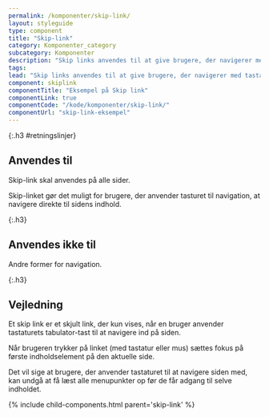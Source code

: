 ```yaml
---
permalink: /komponenter/skip-link/
layout: styleguide
type: component
title: "Skip-link"
category: Komponenter_category
subcategory: Komponenter
description: "Skip links anvendes til at give brugere, der navigerer med tastatur en bedre oplevelse."
tags: 
lead: "Skip links anvendes til at give brugere, der navigerer med tastatur en bedre oplevelse."
component: skiplink
componentTitle: "Eksempel på Skip link"
componentLink: true
componentCode: "/kode/komponenter/skip-link/"
componentUrl: "skip-link-eksempel"
---
```


{:.h3 #retningslinjer}
## Anvendes til

Skip-link skal anvendes på alle sider.

Skip-linket gør det muligt for brugere, der anvender tasturet til navigation, at navigere direkte til sidens indhold.

{:.h3}
## Anvendes ikke til

Andre former for navigation.

{:.h3}
## Vejledning

Et skip link er et skjult link, der kun vises, når en bruger anvender tastaturets tabulator-tast til at navigere ind på siden.

Når brugeren trykker på linket (med tastatur eller mus) sættes fokus på første indholdselement på den aktuelle side.

Det vil sige at brugere, der anvender tastaturet til at navigere siden med, kan undgå at få læst alle menupunkter op før de får adgang til selve indholdet.

{% include child-components.html parent='skip-link' %}
